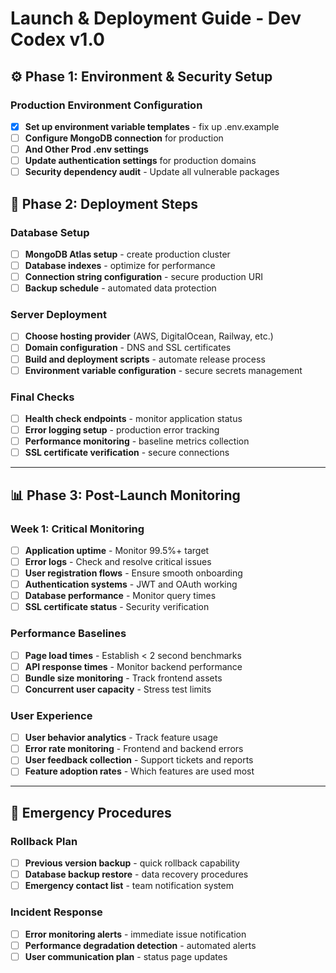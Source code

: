 # Launch & Deployment Guide - Dev Codex v1.0

## ⚙️ **Phase 1: Environment & Security Setup**

### Production Environment Configuration
- [x] **Set up environment variable templates** - fix up .env.example
- [ ] **Configure MongoDB connection** for production
- [ ] **And Other Prod .env settings**
- [ ] **Update authentication settings** for production domains
- [ ] **Security dependency audit** - Update all vulnerable packages

## 🔧 **Phase 2: Deployment Steps**

### Database Setup
- [ ] **MongoDB Atlas setup** - create production cluster
- [ ] **Database indexes** - optimize for performance
- [ ] **Connection string configuration** - secure production URI
- [ ] **Backup schedule** - automated data protection

### Server Deployment
- [ ] **Choose hosting provider** (AWS, DigitalOcean, Railway, etc.)
- [ ] **Domain configuration** - DNS and SSL certificates
- [ ] **Build and deployment scripts** - automate release process
- [ ] **Environment variable configuration** - secure secrets management

### Final Checks
- [ ] **Health check endpoints** - monitor application status
- [ ] **Error logging setup** - production error tracking
- [ ] **Performance monitoring** - baseline metrics collection
- [ ] **SSL certificate verification** - secure connections

---

## 📊 **Phase 3: Post-Launch Monitoring**

### Week 1: Critical Monitoring
- [ ] **Application uptime** - Monitor 99.5%+ target
- [ ] **Error logs** - Check and resolve critical issues
- [ ] **User registration flows** - Ensure smooth onboarding
- [ ] **Authentication systems** - JWT and OAuth working
- [ ] **Database performance** - Monitor query times
- [ ] **SSL certificate status** - Security verification

### Performance Baselines
- [ ] **Page load times** - Establish < 2 second benchmarks
- [ ] **API response times** - Monitor backend performance
- [ ] **Bundle size monitoring** - Track frontend assets
- [ ] **Concurrent user capacity** - Stress test limits

### User Experience
- [ ] **User behavior analytics** - Track feature usage
- [ ] **Error rate monitoring** - Frontend and backend errors
- [ ] **User feedback collection** - Support tickets and reports
- [ ] **Feature adoption rates** - Which features are used most

---

## 🚨 **Emergency Procedures**

### Rollback Plan
- [ ] **Previous version backup** - quick rollback capability
- [ ] **Database backup restore** - data recovery procedures
- [ ] **Emergency contact list** - team notification system

### Incident Response
- [ ] **Error monitoring alerts** - immediate issue notification
- [ ] **Performance degradation detection** - automated alerts
- [ ] **User communication plan** - status page updates
